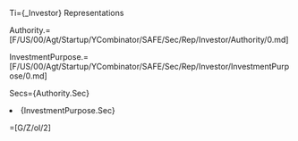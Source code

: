 Ti={_Investor} Representations

Authority.=[F/US/00/Agt/Startup/YCombinator/SAFE/Sec/Rep/Investor/Authority/0.md]

InvestmentPurpose.=[F/US/00/Agt/Startup/YCombinator/SAFE/Sec/Rep/Investor/InvestmentPurpose/0.md]

Secs={Authority.Sec}<li>{InvestmentPurpose.Sec}

=[G/Z/ol/2]
